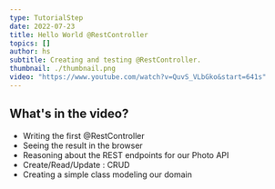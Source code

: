```yaml
---
type: TutorialStep
date: 2022-07-23
title: Hello World @RestController
topics: []
author: hs
subtitle: Creating and testing @RestController.
thumbnail: ./thumbnail.png
video: "https://www.youtube.com/watch?v=QuvS_VLbGko&start=641s"
---
```


## What's in the video?

- Writing the first @RestController
- Seeing the result in the browser
- Reasoning about the REST endpoints for our Photo API
- Create/Read/Update : CRUD
- Creating a simple class modeling our domain
